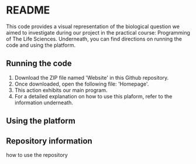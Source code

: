# README
This code provides a visual representation of the biological question we aimed to investigate during our project in the practical course: Programming of The Life Sciences. 
Underneath, you can find directions on running the code and using the platform.

## Running the code
1. Download the ZIP file named 'Website' in this Github repository.
2. Once downloaded, open the following file: 'Homepage'.
3. This action exhibits our main program.
4. For a detailed explanation on how to use this plaform, refer to the information underneath.

## Using the platform



## Repository information
how to use the repository





